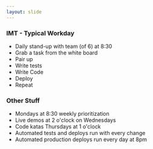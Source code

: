 ```yaml
---
layout: slide
---
```


### IMT - Typical Workday

* Daily stand-up with team (of 6) at 8:30
* Grab a task from the white board
* Pair up
* Write tests
* Write Code
* Deploy
* Repeat


### Other Stuff

* Mondays at 8:30 weekly prioritization
* Live demos at 2 o'clock on Wednesdays
* Code katas Thursdays at 1 o'clock
* Automated tests and deploys run with every change
* Automated production deploys run every day at 8pm

